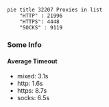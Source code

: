 
```mermaid
pie title 32207 Proxies in list
    "HTTP" : 21996
    "HTTPS": 4448
    "SOCKS" : 9119
```

### Some Info
#### Average Timeout

- mixed: 3.1s
- http: 1.6s
- https: 8.7s
- socks: 6.5s